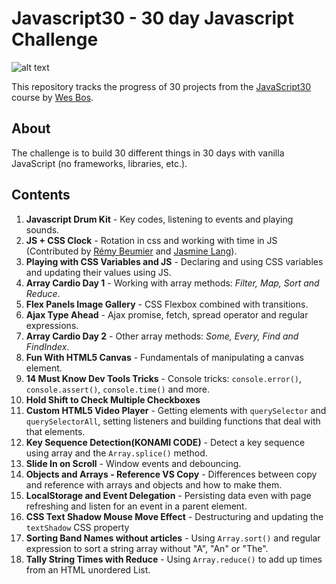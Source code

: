 # Javascript30 - 30 day Javascript Challenge

![alt text](https://camo.githubusercontent.com/13a16597bc17b350b043e30ab701082fc276d3c4/68747470733a2f2f6a61766173637269707433302e636f6d2f696d616765732f4a53332d736f6369616c2d73686172652e706e67 "JS30")

This repository tracks the progress of 30 projects from the [JavaScript30](https://javascript30.com) course by [Wes Bos](https://github.com/wesbos).

## About
The challenge is to build 30 different things in 30 days with vanilla JavaScript (no frameworks, libraries, etc.).

## Contents
1. **Javascript Drum Kit** - Key codes, listening to events and playing sounds.
2. **JS + CSS Clock** - Rotation in css and working with time in JS (Contributed by [Rémy Beumier](https://github.com/beumsk) and [Jasmine Lang](https://github.com/jlangdesign)).
3. **Playing with CSS Variables and JS** - Declaring and using CSS variables and updating their values using JS.
4. **Array Cardio Day 1** - Working with array methods: *Filter, Map, Sort and Reduce*.
5. **Flex Panels Image Gallery** - CSS Flexbox combined with transitions.
6. **Ajax Type Ahead** - Ajax promise, fetch, spread operator and regular expressions.
7. **Array Cardio Day 2** - Other array methods: *Some, Every, Find and FindIndex*.
8. **Fun With HTML5 Canvas** - Fundamentals of manipulating a canvas element.
9. **14 Must Know Dev Tools Tricks** - Console tricks: `console.error()`, `console.assert()`, `console.time()` and more.
10. **Hold Shift to Check Multiple Checkboxes**
11. **Custom HTML5 Video Player** - Getting elements with `querySelector` and `querySelectorAll`, setting listeners and building functions that deal with that elements.
12. **Key Sequence Detection(KONAMI CODE)** - Detect a key sequence using array and the `Array.splice()` method.
13. **Slide In on Scroll** - Window events and debouncing.
14. **Objects and Arrays - Reference VS Copy** - Differences between copy and reference with arrays and objects and how to make them.
15. **LocalStorage and Event Delegation** - Persisting data even with page refreshing and listen for an event in a parent element.
16. **CSS Text Shadow Mouse Move Effect** - Destructuring and updating the `textShadow` CSS property
17. **Sorting Band Names without articles** - Using `Array.sort()` and regular expression to sort a string array without "A", "An" or "The".
18. **Tally String Times with Reduce** - Using `Array.reduce()` to add up times from an HTML unordered List.